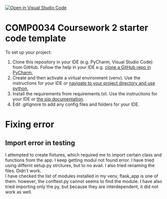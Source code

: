 [![Open in Visual Studio Code](https://classroom.github.com/assets/open-in-vscode-c66648af7eb3fe8bc4f294546bfd86ef473780cde1dea487d3c4ff354943c9ae.svg)](https://classroom.github.com/online_ide?assignment_repo_id=10363836&assignment_repo_type=AssignmentRepo)
# COMP0034 Coursework 2 starter code template

To set up your project:

1. Clone this repository in your IDE (e.g. PyCharm, Visual Studio Code) from GitHub. Follow the help in your IDE
   e.g. [clone a GitHub repo in PyCharm.](https://www.jetbrains.com/help/pycharm/manage-projects-hosted-on-github.html#clone-from-GitHub)
2. Create and then activate a virtual environment (venv). Use the instructions for your IDE
   or [navigate to your project directory and use python.](https://packaging.python.org/guides/installing-using-pip-and-virtual-environments/)
3. Install the requirements from requirements.txt. Use the instructions for your IDE
   or [the pip documentation](https://pip.pypa.io/en/latest/user_guide/#requirements-files).
4. Edit .gitignore to add any config files and folders for your IDE. 


# Fixing error
## Import error in testing
I attempted to create fixtures, which required me to import certain class and functions from the app. I keep getting modul not found error. I have tried using differnt setup.py strctures, but to no avail. I also tried renaming the files. Didn't work.   
I have checked the list of modules installed in my venv, flask_app is one of them. however, the conftest.py cannot seems to find the module. I have also tried importing only the py, but because they are interdependent, it did not work as well. 




